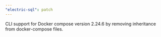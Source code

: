 ```yaml
---
"electric-sql": patch
---
```


CLI support for Docker compose version 2.24.6 by removing inheritance from docker-compose files.
